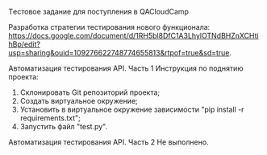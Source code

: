 Tестовое задание для поступления в QACloudCamp

Разработка стратегии тестирования нового функционала: https://docs.google.com/document/d/1RH5bl8DfC1A3LhylOTNdBHZnXCHtihBp/edit?usp=sharing&ouid=109276622748774655813&rtpof=true&sd=true.

Автоматизация тестирования API. Часть 1
Инструкция по поднятию проекта:
1. Склонировать Git репозиторий проекта;
2. Создать виртуальное окружение;
3. Установить в виртуальное окружение зависимости "pip install -r requirements.txt";
4. Запустить файл "test.py".

Автоматизация тестирования API. Часть 2
Не выполнено.
